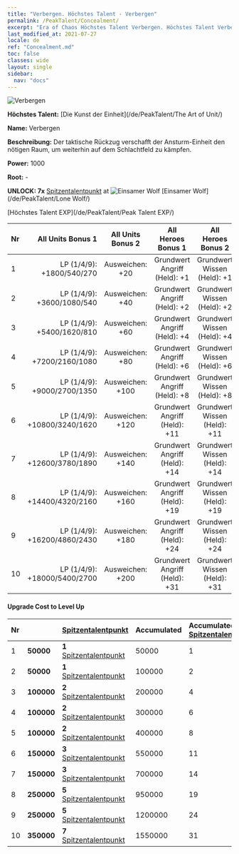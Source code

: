 ```yaml
---
title: "Verbergen. Höchstes Talent - Verbergen"
permalink: /PeakTalent/Concealment/
excerpt: "Era of Chaos Höchstes Talent Verbergen. Höchstes Talent Verbergen. Verbergen"
last_modified_at: 2021-07-27
locale: de
ref: "Concealment.md"
toc: false
classes: wide
layout: single
sidebar:
  nav: "docs"
---
```


  ![Verbergen](/images/pt/talent_2003.png)

  **Höchstes Talent:** [Die Kunst der Einheit](/de/PeakTalent/The Art of Unit/)

  **Name:** Verbergen

  **Beschreibung:** Der taktische Rückzug verschafft der Ansturm-Einheit den nötigen Raum, um weiterhin auf dem Schlachtfeld zu kämpfen.

  **Power:** 1000

  **Root:** -

  **UNLOCK: 7x** [Spitzentalentpunkt](/ItemsDE/con_934/) at ![Einsamer Wolf](/images/pt/talent_2001.png) [Einsamer Wolf](/de/PeakTalent/Lone Wolf/)

  [Höchstes Talent EXP](/de/PeakTalent/Peak Talent EXP/)

  | Nr | All Units Bonus 1 | All Units Bonus 2 | All Heroes Bonus 1 | All Heroes Bonus 2 |
  |:---|--------------:|:-------------:|:-------------:|:-------------:|
  | 1 | LP (1/4/9): +1800/540/270 | Ausweichen: +20 | Grundwert Angriff (Held): +1 | Grundwert Wissen (Held): +1 |
  | 2 | LP (1/4/9): +3600/1080/540 | Ausweichen: +40 | Grundwert Angriff (Held): +2 | Grundwert Wissen (Held): +2 |
  | 3 | LP (1/4/9): +5400/1620/810 | Ausweichen: +60 | Grundwert Angriff (Held): +4 | Grundwert Wissen (Held): +4 |
  | 4 | LP (1/4/9): +7200/2160/1080 | Ausweichen: +80 | Grundwert Angriff (Held): +6 | Grundwert Wissen (Held): +6 |
  | 5 | LP (1/4/9): +9000/2700/1350 | Ausweichen: +100 | Grundwert Angriff (Held): +8 | Grundwert Wissen (Held): +8 |
  | 6 | LP (1/4/9): +10800/3240/1620 | Ausweichen: +120 | Grundwert Angriff (Held): +11 | Grundwert Wissen (Held): +11 |
  | 7 | LP (1/4/9): +12600/3780/1890 | Ausweichen: +140 | Grundwert Angriff (Held): +14 | Grundwert Wissen (Held): +14 |
  | 8 | LP (1/4/9): +14400/4320/2160 | Ausweichen: +160 | Grundwert Angriff (Held): +19 | Grundwert Wissen (Held): +19 |
  | 9 | LP (1/4/9): +16200/4860/2430 | Ausweichen: +180 | Grundwert Angriff (Held): +24 | Grundwert Wissen (Held): +24 |
  | 10 | LP (1/4/9): +18000/5400/2700 | Ausweichen: +200 | Grundwert Angriff (Held): +31 | Grundwert Wissen (Held): +31 |


#### Upgrade Cost to Level Up

  | Nr | <i class="fas fa-coins"/> | [Spitzentalentpunkt](/ItemsDE/con_934/) | Accumulated <i class="fas fa-coins"/> | Accumulated [Spitzentalentpunkt](/ItemsDE/con_934/) |
  |:---|:--------------|:-------------|:-------------|:-------------|
  | 1 | **50000** | **1** [Spitzentalentpunkt](/ItemsDE/con_934/) | 50000 | 1 |
  | 2 | **50000** | **1** [Spitzentalentpunkt](/ItemsDE/con_934/) | 100000 | 2 |
  | 3 | **100000** | **2** [Spitzentalentpunkt](/ItemsDE/con_934/) | 200000 | 4 |
  | 4 | **100000** | **2** [Spitzentalentpunkt](/ItemsDE/con_934/) | 300000 | 6 |
  | 5 | **100000** | **2** [Spitzentalentpunkt](/ItemsDE/con_934/) | 400000 | 8 |
  | 6 | **150000** | **3** [Spitzentalentpunkt](/ItemsDE/con_934/) | 550000 | 11 |
  | 7 | **150000** | **3** [Spitzentalentpunkt](/ItemsDE/con_934/) | 700000 | 14 |
  | 8 | **250000** | **5** [Spitzentalentpunkt](/ItemsDE/con_934/) | 950000 | 19 |
  | 9 | **250000** | **5** [Spitzentalentpunkt](/ItemsDE/con_934/) | 1200000 | 24 |
  | 10 | **350000** | **7** [Spitzentalentpunkt](/ItemsDE/con_934/) | 1550000 | 31 |
